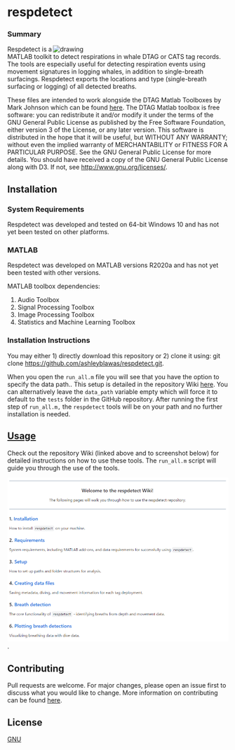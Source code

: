 # respdetect

### Summary

<img align="right" src="images/gm_image.png" alt="drawing" width="400"/>

Respdetect is a MATLAB toolkit to detect respirations in whale DTAG or CATS tag records. The tools are especially useful for detecting respiration events using movement signatures in logging whales, in addition to single-breath surfacings. Respdetect exports the locations and type (single-breath surfacing or logging) of all detected breaths.

These files are intended to work alongside the DTAG Matlab Toolboxes by Mark Johnson which can be found [here](https://github.com/stacyderuiter/dtagtools.git). The DTAG Matlab toolbox is free software: you can redistribute it and/or modify it under the terms of the GNU General Public License as published by the Free Software Foundation, either version 3 of the License, or any later version. This software is distributed in the hope that it will be useful, but WITHOUT ANY WARRANTY; without even the implied warranty of MERCHANTABILITY or FITNESS FOR A PARTICULAR PURPOSE.  See the GNU General Public License for more details. You should have received a copy of the GNU General Public License along with D3. If not, see <http://www.gnu.org/licenses/>.

## Installation
### System Requirements
Respdetect was developed and tested on 64-bit Windows 10 and has not yet been tested on other platforms.

### MATLAB
Respdetect was developed on MATLAB versions R2020a and has not yet been tested with other versions.

MATLAB toolbox dependencies:

1. Audio Toolbox
2. Signal Processing Toolbox
3. Image Processing Toolbox
4. Statistics and Machine Learning Toolbox

### Installation Instructions
You may either 1) directly download this repository or 2) clone it using: git clone https://github.com/ashleyblawas/respdetect.git.

When you open the `run_all.m` file you will see that you have the option to specify the data path.. This setup is detailed in the repository Wiki [here](https://github.com/ashleyblawas/respdetect/wiki/3.-Setup). You can alternatively leave the `data_path` variable empty which will force it to default to the `tests` folder in the GitHub repository. After running the first step of `run_all.m,` the `respdetect` tools will be on your path and no further installation is needed. 

## [Usage](https://github.com/ashleyblawas/respdetect/wiki)
Check out the repository Wiki (linked above and to screenshot below) for detailed instructions on how to use these tools. The ``run_all.m`` script will guide you through the use of the tools.

[![The home page of the repository Wiki.](images/wiki_screenshot.png)](https://github.com/ashleyblawas/respdetect/wiki).

## Contributing
Pull requests are welcome. For major changes, please open an issue first to discuss what you would like to change. More information on contributing can be found [here](https://github.com/ashleyblawas/respdetect/edit/main/CONTRIBUTING.md).

## License
[GNU](https://choosealicense.com/licenses/gpl-3.0/)
<br>
